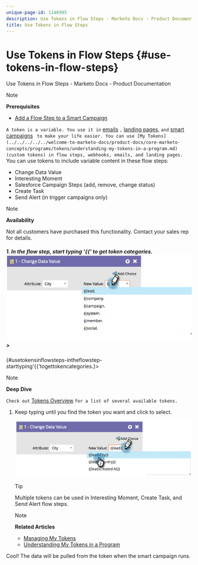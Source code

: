 ```yaml
---
unique-page-id: 1146995
description: Use Tokens in Flow Steps - Marketo Docs - Product Documentation
title: Use Tokens in Flow Steps
---
```


# Use Tokens in Flow Steps {#use-tokens-in-flow-steps}

Use Tokens in Flow Steps - Marketo Docs - Product Documentation

>[!NOTE]
>
>**Prerequisites**
>
>* [Add a Flow Step to a Smart Campaign](add-a-flow-step-to-a-smart-campaign.md)
>

`A token is a variable. You use it in` [emails](https://docs.marketo.com/pages/viewpage.action?pageId=557076) `,` [landing pages](https://docs.marketo.com/pages/viewpage.action?pageId=2359689), `and` [smart campaigns](https://docs.marketo.com/display/DOCS/Smart+Lists+and+Lists) ` to make your life easier. You can use [My Tokens](../../../../../welcome-to-marketo-docs/product-docs/core-marketo-concepts/programs/tokens/understanding-my-tokens-in-a-program.md) (custom tokens) in flow steps, webhooks, emails, and landing pages.`  You can use tokens to include variable content in these flow steps:

* Change Data Value
* Interesting Moment
* Salesforce Campaign Steps (add, remove, change status)
* Create Task
* Send Alert (in trigger campaigns only)

>[!NOTE]
>
>**Availability**
>
>Not all customers have purchased this functionality. Contact your sales rep for details. 
>
>##### 1. In the flow step, start typing '{{' to get token categories. ![](assets/image2014-9-22-14-3a3-3a17.png)>
>{#usetokensinflowsteps-intheflowstep-starttyping'{{'togettokencategories.}>

>[!NOTE]
>
>**Deep Dive**
>
>`Check out` [Tokens Overview](../../../../../welcome-to-marketo-docs/product-docs/demand-generation/landing-pages/personalizing-landing-pages/tokens-overview.md) `for a list of several available tokens.`

1. Keep typing until you find the token you want and click to select.

   ![](assets/image2014-9-22-14-3a3-3a48.png)

   >[!TIP]
   >
   >Multiple tokens can be used in Interesting Moment, Create Task, and Send Alert flow steps.

   >[!NOTE]
   >
   >**Related Articles**
   >
   >    
   >    
   >    * [Managing My Tokens](../../../../../welcome-to-marketo-docs/product-docs/core-marketo-concepts/programs/tokens/managing-my-tokens.md)
   >    * [Understanding My Tokens in a Program](../../../../../welcome-to-marketo-docs/product-docs/core-marketo-concepts/programs/tokens/understanding-my-tokens-in-a-program.md)
   >    
   >

Cool! The data will be pulled from the token when the smart campaign runs. 